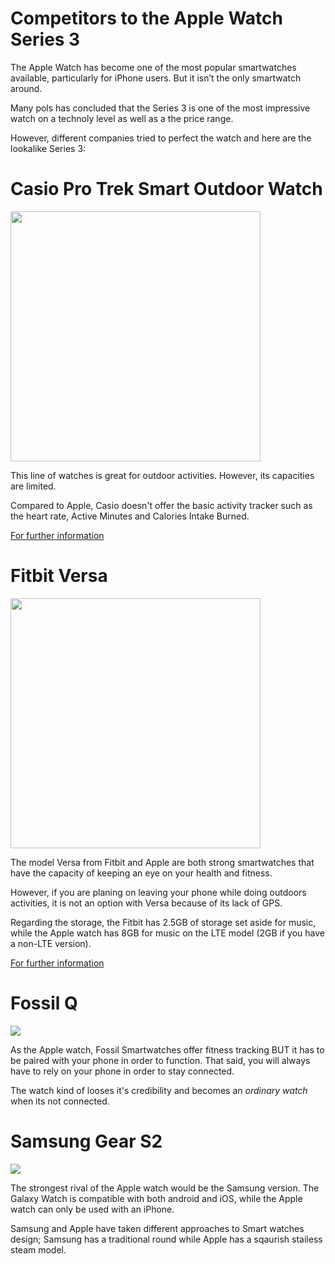 
# Competitors to the Apple Watch Series 3

The Apple Watch has become one of the most popular smartwatches available, particularly for iPhone users. But it isn’t the only smartwatch around. 

Many pols has concluded that the Series 3 is one of the most impressive watch on a technoly level as well as a the price range. 

However, different companies tried to perfect the watch and here are the lookalike Series 3:

# Casio Pro Trek Smart Outdoor Watch

<img src="https://casiocdn.com/casio-v2/resource/temp/images/Artwork-brand/protrek-tpd.jpg" width="400">

This line of watches is great for outdoor activities. However, its capacities are limited. 

Compared to Apple, Casio doesn't offer the basic activity tracker such as the heart rate, Active Minutes and Calories Intake Burned.

[For further information](https://www.gadgetsnow.com/compare-smartwatch/Apple-Watch-Series-4-44mm-vs-Casio-WSD-F20-PRO-TREK-Smart)

# Fitbit Versa

<img src="https://cdn05.zipify.com/YzWukaE5dBf29TRVLecStOgln6k=/fit-in/2048x0/c6234f9b634745798cb7b4e784c65b1b/da7eacbe-ae24-48b1-8468-2121cfeae381-__cr0-0-1464-600_pt0_sx1464_v1___-1.jpg" width="400">

The model Versa from Fitbit and Apple are both strong smartwatches that have the capacity of keeping an eye on your health and fitness. 

However, if you are planing on leaving your phone while doing outdoors activities, it is not an option with Versa because of its lack of GPS. 

Regarding the storage, the Fitbit has 2.5GB of storage set aside for music, while the Apple watch has 8GB for music on the LTE model (2GB if you have a non-LTE version).

[For further information](https://www.gadgetsnow.com/compare-smartwatch/Apple-Watch-vs-Fitbit-Versa)

# Fossil Q

![](https://fossbytes.com/wp-content/uploads/2018/11/Fossil-Sport-Smartwatches.jpg)

As the Apple watch, Fossil Smartwatches offer fitness tracking BUT it has to be paired with your phone in order to function. That said, you will always have to rely on your phone in order to stay connected. 

The watch kind of looses it's credibility and becomes an *ordinary watch* when its not connected. 

# Samsung Gear S2

![](https://images.samsung.com/is/image/samsung/p5/ca/wearables/gear-s2/features/gears2_design_atelier-mendini.jpg?$ORIGIN_JPG$)

The strongest rival of the Apple watch would be the Samsung version. The Galaxy Watch is compatible with both android and iOS, while the Apple watch can only be used with an iPhone. 

Samsung and Apple have taken different approaches to Smart watches design; Samsung has a traditional round while Apple has a sqaurish stailess steam model. 

